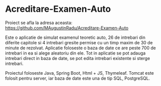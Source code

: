# Acreditare-Examen-Auto

Proiect se afla la adresa aceasta: https://github.com/MAugustinRadu/Acreditare-Examen-Auto

Este o aplicatie de simulat examenul teoretic auto, 26 de intrebari din diferite capitole si 4 intrebari gresite permise cu un timp maxim de 30 de minute de rezolvat. Aplicatie foloseste o baza de date ce are peste 700 de intrebari in ea si alege aleatoriu din ele. Tot in aplicatie se pot adauga intrebari direct in baza de date, se pot edita intrebari existente si sterge intrebari.

Proiectul foloseste Java, Spring Boot, Html + JS, Thymeleaf. Tomcat este folosit pentru server, iar baza de date este una de tip SQL, PostgreSQL.

